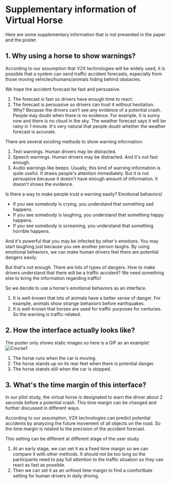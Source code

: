 # Supplementary information of Virtual Horse

Here are some supplementary information that is not presented in the paper and the poster.

## 1. Why using a horse to show warnings?

According to our assumption that V2X technologies will be widely used, it is possible that a system can send traffic accident forecasts, especially from those moving vehicles/humans/animals hiding behind obstacles. 

We hope the accident forecast be fast and persuasive.
1. The forecast is fast so drivers have enough time to react.
2. The forecast is persuasive so drivers can trust it without hesitation. Why? Because the drivers can't see any evidence of a potential crash. People may doubt when there is no evidence. For example, it is sunny now and there is no cloud in the sky. The weather forecast says it will be rainy in 1 minute. It's very natural that people doubt whether the weather forecast is accurate.

There are several exisiting methods to show warning information:
1. Text warnings. Human drivers may be distracted.
2. Speech warnings. Human drivers may be distracted. And it's not fast enough.
3. Audio warnings like beeps. Usually, this kind of warning information is quite useful. It draws people's attention immediately. But it is not persuasive because it doesn't have enough amount of information. It doesn't shows the evidence.

Is there a way to make people trust a warning easily? Emotional behaviors!
+ If you see somebody is crying, you understand that something sad happens.
+ If you see somebody is laughing, you understand that something happy happens.
+ If you see somebody is screaming, you understand that something horrible happens.

And it's powerful that you may be infected by other's emotions. You may start laughing just because you see another person laughs. By using emotional behaviors, we can make human drivers feel there are potential dangers easily.

But that's not enough. There are lots of types of dangers. How to make drivers understand that there will be a traffic accident? We need something else to bring the information regarding traffic!

So we decide to use a horse's emotional behaviors as an interface.
1. It is well-known that lots of animals have a better sense of danger. For example, animals show strange behaviors before earthquakes.
2. It is well-known that horses are used for traffic purposes for centuries. So the warning is traffic-related.


## 2. How the interface actually looks like?

The poster only shows static images so here is a GIF as an example!
![Course1](Course1.gif)

1. The horse runs when the car is moving.
1. The horse stands up on its rear feet when there is potential danger.
1. The horse stands still when the car is stopped. 

## 3. What's the time margin of this interface?

In our pilot study, the virtual horse is designated to warn the driver about 2 seconds before a potential crash. This time margin can be changed and further discussed in different ways.

According to our assumption, V2X technologies can predict potential accidents by analyzing the future movement of all objects on the road. So the time margin is related to the precision of the accident forecast.

This setting can be different at different stage of the user study.
1. At an early stage, we can set it as a fixed time margin so we can compare it with other methods. It should not be too long so the participants need to pay full attention to the traffic situation so they can react as fast as possible.
2. Then we can set it as an unfixed time margin to find a comfortbale setting for human drivers in daily driving.